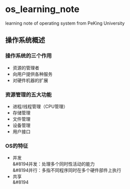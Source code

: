 # os_learning_note
learning note of operating system from PeKing University
## 操作系统概述
### 操作系统的三个作用
* 资源的管理者<br>
* 向用户提供各种服务<br>
* 对硬件机器的扩展<br>
### 资源管理的五大功能
* 进程/线程管理（CPU管理）<br>
* 存储管理<br>
* 文件管理<br>
* 设备管理<br>
* 用户接口<br>
### OS的特征
* 并发<br>
&#8194并发：处理多个同时性活动的能力<br>
&#8194并行：多指不同程序同时在多个硬件部件上执行
* 共享<br>
&#8194
